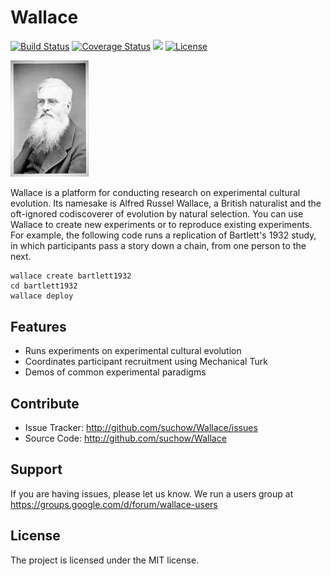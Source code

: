 Wallace
=======
[![Build Status](https://travis-ci.org/suchow/Wallace.svg?branch=master)](https://magnum.travis-ci.com/suchow/Wallace)
[![Coverage Status](https://coveralls.io/repos/suchow/Wallace/badge.svg?branch=master&service=github)](https://coveralls.io/github/suchow/Wallace?branch=master)
<a href="https://codeclimate.com/github/suchow/Wallace"><img src="https://codeclimate.com/github/suchow/Wallace/badges/gpa.svg" /></a>
[![License](http://img.shields.io/badge/license-MIT-red.svg)](http://en.wikipedia.org/wiki/MIT_License)

<img src="portrait.jpg?raw=true" width="125" alt="Portrait of Alfred Russel Wallace">

Wallace is a platform for conducting research on experimental cultural evolution. Its namesake is Alfred Russel Wallace, a British naturalist and the oft-ignored codiscoverer of evolution by natural selection. You can use Wallace to create new experiments or to reproduce existing experiments. For example, the following code runs a replication of Bartlett's 1932 study, in which participants pass a story down a chain, from one person to the next.

    wallace create bartlett1932
    cd bartlett1932
    wallace deploy
    
Features
--------
- Runs experiments on experimental cultural evolution
- Coordinates participant recruitment using Mechanical Turk
- Demos of common experimental paradigms

Contribute
----------
- Issue Tracker: http://github.com/suchow/Wallace/issues
- Source Code: http://github.com/suchow/Wallace

Support
-------
If you are having issues, please let us know.
We run a users group at https://groups.google.com/d/forum/wallace-users

License
-------
The project is licensed under the MIT license.
